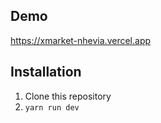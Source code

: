 ## Demo

https://xmarket-nhevia.vercel.app

## Installation

1. Clone this repository
2. `yarn run dev`
